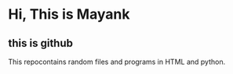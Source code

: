 <h1>Hi, This is Mayank</h1>
<h2> this is github </h2>
This repocontains random files and programs in HTML and python.
